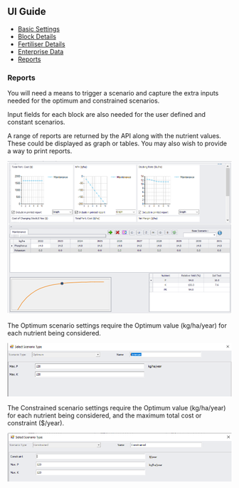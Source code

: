 <div class="col-2">
<h2>UI Guide</h2>
    <ul class="sub-menu">
        <li class="menu-item"><a href="UIstart">Basic Settings</a></li>
        <li class="menu-item"><a href="Blocks">Block Details</a></li>
        <li class="menu-item"><a href="Fertiliser">Fertiliser Details</a></li>
       <li class="menu-item"><a href="Enterprise">Enterprise Data</a></li>
       <li class="menu-item"><a href="Reports">Reports</a></li>
    </ul>
</div>
<div class="col-8">      
    <h3>Reports</h3>
    <p>You will need a means to trigger a scenario and capture the extra inputs needed for the optimum and constrained scenarios.</p>
<p>Input fields for each block are also needed for the user defined and constant scenarios.</p>
<p>A range of reports are returned by the API along with the nutrient values. These could be displayed as graph or tables. You may also wish to provide a way to print reports.</p>
    <img src="images/outputs.png" alt="Outputs">
    <p>The Optimum scenario settings require the Optimum value (kg/ha/year) for each nutrient being considered.</p>
    <img src="images/optscenariosettings.png" alt="Optimum">
    <p>The Constrained scenario settings require the Optimum value (kg/ha/year) for each nutrient being considered, and the maximum total cost or constraint ($/year).</p>
    <img src="images/constscenariosettings.png" alt="Constrained">
</div>
